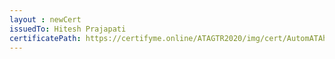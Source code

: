 ```yaml
--- 
layout : newCert 
issuedTo: Hitesh Prajapati 
certificatePath: https://certifyme.online/ATAGTR2020/img/cert/AutomATAhon/HiteshPrajapati_a451e.png
--- 
```

